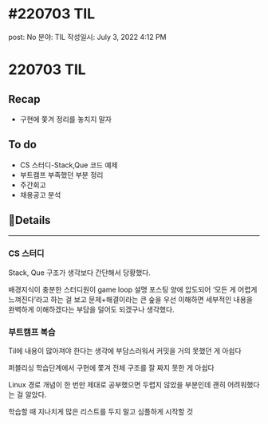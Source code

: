 # #220703 TIL

post: No
분야: TIL
작성일시: July 3, 2022 4:12 PM

# 220703 TIL

## Recap

- 구현에 쫓겨 정리를 놓치지 말자

## To do

- CS 스터디-Stack,Que 코드 예제
- 부트캠프 부족했던 부분 정리
- 주간회고
- 채용공고 분석

## 💌Details

---

### CS 스터디

Stack, Que 구조가 생각보다 간단해서 당황했다.

배경지식이 충분한 스터디원이 game loop 설명 포스팅 양에 압도되어 ‘모든 게 어렵게 느껴진다’라고 하는 걸 보고 문제+해결이라는 큰 숲을 우선 이해하면 세부적인 내용을 완벽하게 이해하겠다는 부담을 덜어도 되겠구나 생각했다.

### 부트캠프 복습

Til에 내용이 많아져야 한다는 생각에 부담스러워서 커밋을 거의 못했던 게 아쉽다

퍼블리싱 학습단계에서 구현에 쫓겨 전체 구조를 잘 짜지 못한 게 아쉽다

Linux 경로 개념이 한 번만 제대로 공부했으면 두렵지 않았을 부분인데 괜히 어려워했다는 걸 알았다.

학습할 때 지나치게 많은 리스트를 두지 말고 심플하게 시작할 것
